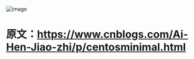 ![image](https://user-images.githubusercontent.com/39144603/235311687-878b2098-17b0-4fb0-8235-70bbd758e0c8.png)

# 原文：https://www.cnblogs.com/Ai-Hen-Jiao-zhi/p/centosminimal.html
